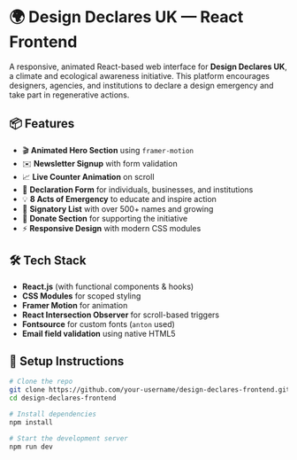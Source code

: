 # 🌍 Design Declares UK — React Frontend

A responsive, animated React-based web interface for **Design Declares UK**, a climate and ecological awareness initiative. This platform encourages designers, agencies, and institutions to declare a design emergency and take part in regenerative actions.

## 📦 Features

- 🎬 **Animated Hero Section** using `framer-motion`
- ✉️ **Newsletter Signup** with form validation
- 📈 **Live Counter Animation** on scroll
- 📝 **Declaration Form** for individuals, businesses, and institutions
- 💡 **8 Acts of Emergency** to educate and inspire action
- 🤝 **Signatory List** with over 500+ names and growing
- 💸 **Donate Section** for supporting the initiative
- ⚡ **Responsive Design** with modern CSS modules

## 🛠 Tech Stack

- **React.js** (with functional components & hooks)
- **CSS Modules** for scoped styling
- **Framer Motion** for animation
- **React Intersection Observer** for scroll-based triggers
- **Fontsource** for custom fonts (`anton` used)
- **Email field validation** using native HTML5

## 🚀 Setup Instructions

```bash
# Clone the repo
git clone https://github.com/your-username/design-declares-frontend.git
cd design-declares-frontend

# Install dependencies
npm install

# Start the development server
npm run dev
